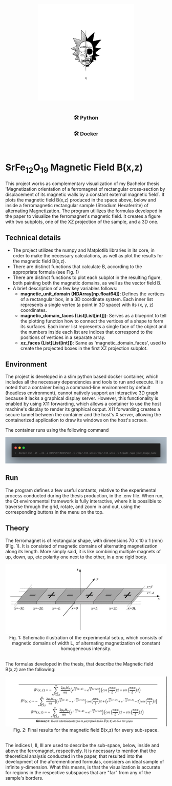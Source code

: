 <div align="center">
  <img src="https://raw.githubusercontent.com/chrisov/Magnetic-Induction-Field-Representation/5b5f98f92a2903e21c18301c463463a015f24419/logo.jpg" alt="logo" width="300"/>
</div>

<br>
<div align="center">

### 🛠 Python
### 🛠 Docker

</div>
<br>

# SrFe<sub>12</sub>O<sub>19</sub> Magnetic Field B(x,z)

This project works as complementary visualization of my Bachelor thesis 'Μagnetization orientation of a ferromagnet of rectangular cross-section by displacement of its magnetic walls by a constant external magnetic field´. It plots the magnetic field B(x,z) produced in the space above, below and inside a ferromagnetic rectangular sample (Strodium Hexaferrite) of alternating Magnetization. The program utlilizes the formulas developed in the paper to visualize the ferromagnet's magnetic field. It creates a figure with two subplots, one of the XZ projection of the sample, and a 3D one.

## Technical details

- The project utilizes the numpy and Matplotlib libraries in its core, in order to make the necessary calculations, as well as plot the results for the magnetic field B(x,z).
- There are distinct functions that calculate B, according to the appropriate formula (see Fig. 1)
- There are distinct functions to plot each subplot in the resulting figure, both painting both the magnetic domains, as well as the vector field B.
- A brief description of a few key variables follows:
  - **magnetic_unit_domain (NDArray[np.float64])**: Defines the vertices of a rectangular box, in a 3D coordinate system. Each inner list represents a single vertex (a point in 3D space) with its (x, y, z) coordinates.
  - **magnetic_domain_faces (List[List[int]])**: Serves as a blueprint to tell the plotting function how to connect the vertices of a shape to form its surfaces. Each inner list represents a single face of the object and the numbers inside each list are indices that correspond to the positions of vertices in a separate array.
  - **xz_faces (List[List[int]])**: Same as 'magnetic_domain_faces', used to create the projected boxes in the first XZ projection subplot.

## Environment

The project is developed in a slim python based docker container, which includes all the necessary dependencies and tools to run and execute. It is noted that a container being a command-line environment by default (headless environment), cannot natively support an interactive 3D graph because it lacks a graphical display server. However, this functionality is enabled by using X11 forwarding, which allows a container to use the host machine's display to render its graphical output. X11 forwarding creates a secure tunnel between the container and the host's X server, allowing the containerized application to draw its windows on the host's screen.

The container runs using the following command

![alt text](https://raw.githubusercontent.com/chrisov/Magnetic-Induction-Field-Representation/5b5f98f92a2903e21c18301c463463a015f24419/image.png)

## Run

The program defines a few useful contants, relative to the experimental process conducted during the thesis production, in the .env file. When run, the Qt environmental framework is fully interactive, where it is possilble to traverse through the grid, rotate, and zoom in and out, using the corresponding buttons in the menu on the top.

## Theory

The ferromagnet is of rectangular shape, with dimensions 70 x 10 x 1 (mm) (Fig. 1). It is consisted of magnetic domains of alternating magnetization along its length. More simply said, it is like combining multiple magnets of up, down, up, etc polarity one next to the other, in a one rigid body.

<div align="center">
  <img src="https://raw.githubusercontent.com/chrisov/Magnetic-Induction-Field-Representation/5b5f98f92a2903e21c18301c463463a015f24419/Fig1.png" alt="Fig.1" width="600"/><br>
  Fig. 1: Schematic illustration of the experimental setup, which consists of magnetic domains of width L, of alternating magnetization of constant homogeneous intensity.
</div>
<br>

The formulas developed in the thesis, that describe the Magnetic field B(x,z) are the following:

<div align="center">
  <img src="https://raw.githubusercontent.com/chrisov/Magnetic-Induction-Field-Representation/5b5f98f92a2903e21c18301c463463a015f24419/Fig2.png" alt="Fig.2" width="600"/><br>
  Fig. 2: Final results for the magnetic field B(x,z) for every sub-space.
</div>
<br>

The indices I, II, III are used to describe the sub-space, below, inside and above the ferromagnet, respectively. It is necessary to mention that the theoretical analysis conducted in the paper, that resulted into the development of the aforementioned formulas, considers an ideal sample of infinite y-dimension. What this means, is that the visualization is accurate for regions in the respective subspaces that are "far" from any of the sample's borders.
